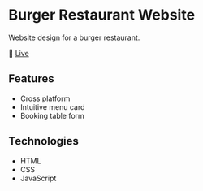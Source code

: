 # Burger Restaurant Website

Website design for a burger restaurant.

:link: [Live](https://mariuszdlubak.github.io/burger-restaurant-website/)

## Features

- Cross platform
- Intuitive menu card
- Booking table form

## Technologies

- HTML
- CSS
- JavaScript
